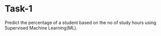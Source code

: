 # Task-1
Predict the percentage of a student based on the no of study hours using Supervised Machine Learning(ML). 
